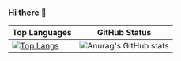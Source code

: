 ### Hi there 👋

| Top Languages | GitHub Status |
| --- | --- |
| [![Top Langs](https://github-readme-stats-git-masterrstaa-rickstaa.vercel.app/api/top-langs/?username=hzionn&layout=compact&theme=transparent&hide=jupyter%20notebook,html,css&exclude_repo=Graph-Machine-Learning)](https://github.com/hzionn/github-readme-stats) | ![Anurag's GitHub stats](https://github-readme-stats.vercel.app/api?username=hzionn&show_icons=true&theme=transparent) |

<!--
**hzionn/hzionn** is a ✨ _special_ ✨ repository because its `README.md` (this file) appears on your GitHub profile.

Here are some ideas to get you started:

- 🔭 I’m currently working on ...
- 🌱 I’m currently learning ...
- 👯 I’m looking to collaborate on ...
- 🤔 I’m looking for help with ...
- 💬 Ask me about ...
- 📫 How to reach me: ...
- 😄 Pronouns: ...
- ⚡ Fun fact: ...
-->
